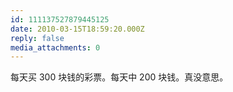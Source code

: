 ```yaml
---
id: 111137527879445125
date: 2010-03-15T18:59:20.000Z
reply: false
media_attachments: 0
---
```


每天买 300 块钱的彩票。每天中 200 块钱。真没意思。

